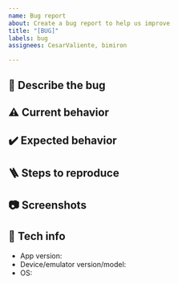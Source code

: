 ```yaml
---
name: Bug report
about: Create a bug report to help us improve
title: "[BUG]"
labels: bug
assignees: CesarValiente, bimiron

---
```


<!---
Instructions: Please, fill the following sections with the information that is suggested in the comments. You can leave the comments or delete them, it won't be shown in the Bug report.
-->

## 🐛 Describe the bug
<!-- Clear and concise description of what the issue is. -->

## ⚠️ Current behavior
<!-- Clear and concise description of what is currently happening. -->

## ✔️ Expected behavior
<!-- Clear and concise description of what you expected to happen. -->

## 🪜 Steps to reproduce
<!-- Please, show us how we can reproduce the issue. Steps using a numbered list would be fantastic! e.g.:
1. Go to '...'
2. Click on '....'
3. Scroll down to '....'
4. See error -->

## 📷 Screenshots
<!-- If applicable, add screenshots to help explain your problem. 
They can be taken by pressing the Volume Down and Power Button at the same time on Android 4.0 and higher.-->

## 📱 Tech info
- App version: <!-- e.g. 1.0.0 -->
- Device/emulator version/model: <!-- e.g. Surface Duo v1, Surface Duo 2 emulator, Tablet XYZ, etc. -->
- OS: <!-- e.g. 11 -->

<!-- 
Credits: 
- [Cortinico](https://github.com/cortinico/kotlin-android-template/tree/main/.github)
- [Fluent UI team](https://github.com/microsoft/fluentui-android/tree/master/.github) 
- 
for their fantastic templates that have helped us as inspiration.
-->